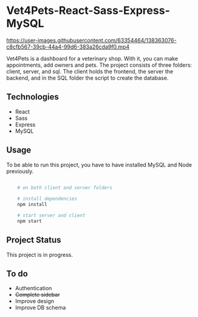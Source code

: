 # Vet4Pets-React-Sass-Express-MySQL

https://user-images.githubusercontent.com/63354464/138363076-c8cfb567-39cb-44a4-99d6-383a26cda9f0.mp4

Vet4Pets is a dashboard for a veterinary shop. With it, you can make appointments, add owners and pets. The project consists of three folders: client, server, and sql. The client holds the frontend, the server the backend, and in the SQL folder the script to create the database.

## Technologies

* React
* Sass
* Express
* MySQL

## Usage

To be able to run this project, you have to have installed MySQL and Node previously.

```bash

    # on both client and server folders
    
    # install dependencies
    npm install

    # start server and client
    npm start

```

## Project Status

This project is in progress.

## To do

* Authentication
* ~~Complete sidebar~~
* Improve design
* Improve DB schema
